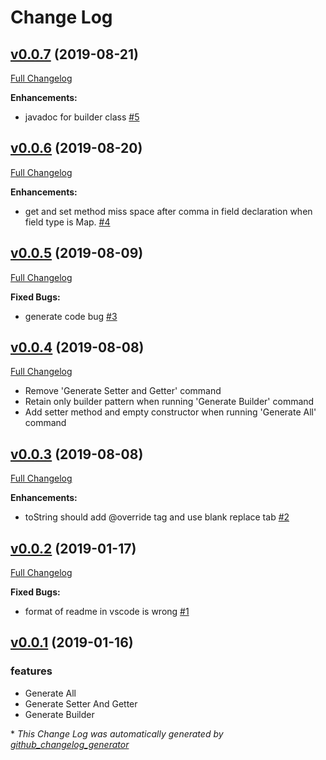 # Change Log

## [v0.0.7](https://github.com/simahao/autocoder/tree/v0.0.7) (2019-08-21)
[Full Changelog](https://github.com/simahao/autocoder/compare/v0.0.6...v0.0.7)

**Enhancements:**

- javadoc for builder class [\#5](https://github.com/simahao/autocoder/issues/5)

## [v0.0.6](https://github.com/simahao/autocoder/tree/v0.0.6) (2019-08-20)
[Full Changelog](https://github.com/simahao/autocoder/compare/v0.0.5...v0.0.6)

**Enhancements:**

- get and set method miss space after comma in field declaration when field type is Map. [\#4](https://github.com/simahao/autocoder/issues/4)


## [v0.0.5](https://github.com/simahao/autocoder/tree/v0.0.5) (2019-08-09)
[Full Changelog](https://github.com/simahao/autocoder/compare/v0.0.4...v0.0.5)

**Fixed Bugs:**

- generate code bug [\#3](https://github.com/simahao/autocoder/issues/3)

## [v0.0.4](https://github.com/simahao/autocoder/tree/v0.0.4) (2019-08-08)
[Full Changelog](https://github.com/simahao/autocoder/compare/v0.0.3...v0.0.4)

- Remove 'Generate Setter and Getter' command
- Retain only builder pattern when running 'Generate Builder' command
- Add setter method and empty constructor when running 'Generate All' command

## [v0.0.3](https://github.com/simahao/autocoder/tree/v0.0.3) (2019-08-08)
[Full Changelog](https://github.com/simahao/autocoder/compare/v0.0.2...v0.0.3)

**Enhancements:**

- toString should add @override tag and use blank replace tab [\#2](https://github.com/simahao/autocoder/issues/2)

## [v0.0.2](https://github.com/simahao/autocoder/tree/v0.0.2) (2019-01-17)
[Full Changelog](https://github.com/simahao/autocoder/compare/v0.0.1...v0.0.2)

**Fixed Bugs:**

- format of readme in vscode is wrong [\#1](https://github.com/simahao/autocoder/issues/1)

## [v0.0.1](https://github.com/simahao/autocoder/releases/tag/v0.0.1) (2019-01-16)
### features
- Generate All
- Generate Setter And Getter
- Generate Builder

\* *This Change Log was automatically generated by [github_changelog_generator](https://github.com/skywinder/Github-Changelog-Generator)*